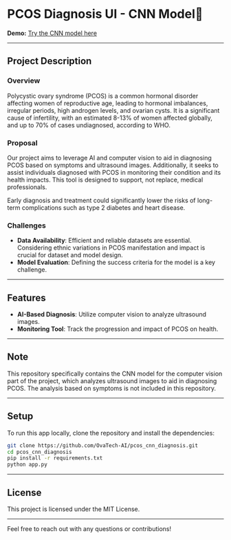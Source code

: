 # PCOS Diagnosis UI - CNN Model🐠

**Demo:** [Try the CNN model here](https://huggingface.co/spaces/ecats/pcos_diagnosis_ui)

---

## Project Description

### Overview
Polycystic ovary syndrome (PCOS) is a common hormonal disorder affecting women of reproductive age, leading to hormonal imbalances, irregular periods, high androgen levels, and ovarian cysts. It is a significant cause of infertility, with an estimated 8-13% of women affected globally, and up to 70% of cases undiagnosed, according to WHO.

### Proposal
Our project aims to leverage AI and computer vision to aid in diagnosing PCOS based on symptoms and ultrasound images. Additionally, it seeks to assist individuals diagnosed with PCOS in monitoring their condition and its health impacts. This tool is designed to support, not replace, medical professionals.

Early diagnosis and treatment could significantly lower the risks of long-term complications such as type 2 diabetes and heart disease.

### Challenges
- **Data Availability**: Efficient and reliable datasets are essential. Considering ethnic variations in PCOS manifestation and impact is crucial for dataset and model design.
- **Model Evaluation**: Defining the success criteria for the model is a key challenge.

---

## Features
- **AI-Based Diagnosis**: Utilize computer vision to analyze ultrasound images.
- **Monitoring Tool**: Track the progression and impact of PCOS on health.

---

## Note
This repository specifically contains the CNN model for the computer vision part of the project, which analyzes ultrasound images to aid in diagnosing PCOS. The analysis based on symptoms is not included in this repository.

---

## Setup

To run this app locally, clone the repository and install the dependencies:

```bash
git clone https://github.com/OvaTech-AI/pcos_cnn_diagnosis.git
cd pcos_cnn_diagnosis
pip install -r requirements.txt
python app.py
```

---

## License
This project is licensed under the MIT License.

---

Feel free to reach out with any questions or contributions!
